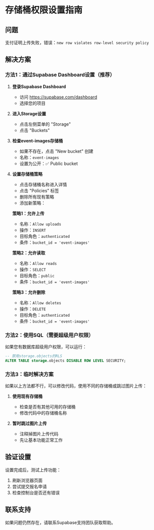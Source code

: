 # 存储桶权限设置指南

## 问题
支付证明上传失败，错误：`new row violates row-level security policy`

## 解决方案

### 方法1：通过Supabase Dashboard设置（推荐）

1. **登录Supabase Dashboard**
   - 访问 https://supabase.com/dashboard
   - 选择您的项目

2. **进入Storage设置**
   - 点击左侧菜单的 "Storage"
   - 点击 "Buckets"

3. **检查event-images存储桶**
   - 如果不存在，点击 "New bucket" 创建
   - 名称：`event-images`
   - 设置为公开：✅ Public bucket

4. **设置存储桶策略**
   - 点击存储桶名称进入详情
   - 点击 "Policies" 标签
   - 删除所有现有策略
   - 添加新策略：

   **策略1：允许上传**
   - 名称：`Allow uploads`
   - 操作：`INSERT`
   - 目标角色：`authenticated`
   - 条件：`bucket_id = 'event-images'`

   **策略2：允许读取**
   - 名称：`Allow reads`
   - 操作：`SELECT`
   - 目标角色：`public`
   - 条件：`bucket_id = 'event-images'`

   **策略3：允许删除**
   - 名称：`Allow deletes`
   - 操作：`DELETE`
   - 目标角色：`authenticated`
   - 条件：`bucket_id = 'event-images'`

### 方法2：使用SQL（需要超级用户权限）

如果您有数据库超级用户权限，可以运行：

```sql
-- 禁用storage.objects的RLS
ALTER TABLE storage.objects DISABLE ROW LEVEL SECURITY;
```

### 方法3：临时解决方案

如果以上方法都不行，可以修改代码，使用不同的存储桶或跳过图片上传：

1. **使用现有存储桶**
   - 检查是否有其他可用的存储桶
   - 修改代码中的存储桶名称

2. **暂时跳过图片上传**
   - 注释掉图片上传代码
   - 先让基本功能正常工作

## 验证设置

设置完成后，测试上传功能：
1. 刷新浏览器页面
2. 尝试提交报名申请
3. 检查控制台是否还有错误

## 联系支持

如果问题仍然存在，请联系Supabase支持团队获取帮助。
